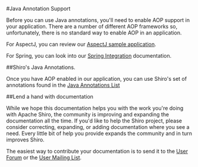 <a name="JavaAnnotations-JavaAnnotationSupport"></a>
#Java Annotation Support

Before you can use Java annotations, you'll need to enable AOP support in your application. There are a number of different AOP frameworks so, unfortunately, there is no standard way to enable AOP in an application.

For AspectJ, you can review our [AspectJ sample application](https://github.com/apache/shiro/tree/main/samples/aspectj).

For Spring, you can look into our [Spring Integration](spring.html "Spring") documentation.

<a name="JavaAnnotations-Shiro%27sJavaAnnotations."></a>
##Shiro's Java Annotations.

Once you have AOP enabled in our application, you can use Shiro's set of annotations found in the [Java Annotations List](java-annotations-list.html "Java Annotations List")

<a name="JavaAnnotations-Lendahandwithdocumentation"></a>
##Lend a hand with documentation

While we hope this documentation helps you with the work you're doing with Apache Shiro, the community is improving and expanding the documentation all the time. If you'd like to help the Shiro project, please consider correcting, expanding, or adding documentation where you see a need. Every little bit of help you provide expands the community and in turn improves Shiro.

The easiest way to contribute your documentation is to send it to the [User Forum](http://shiro-user.582556.n2.nabble.com/) or the [User Mailing List](mailing-lists.html "Mailing Lists").
<input type="hidden" id="ghEditPage" value="java-annotations.md"></input>
